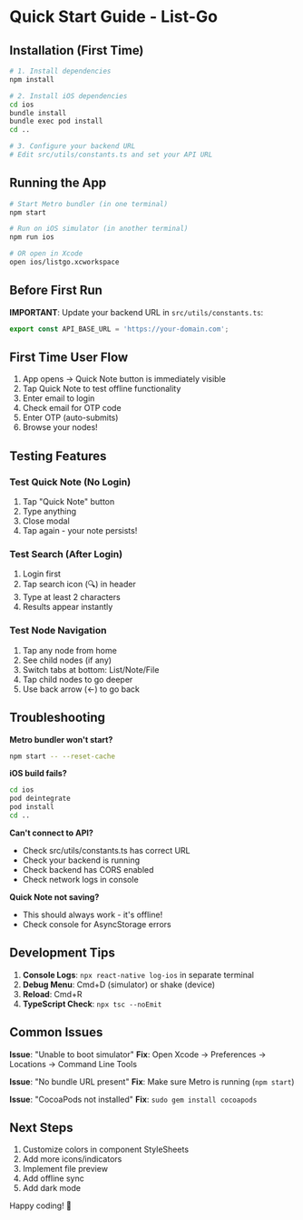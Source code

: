 # Quick Start Guide - List-Go

## Installation (First Time)

```bash
# 1. Install dependencies
npm install

# 2. Install iOS dependencies
cd ios
bundle install
bundle exec pod install
cd ..

# 3. Configure your backend URL
# Edit src/utils/constants.ts and set your API URL
```

## Running the App

```bash
# Start Metro bundler (in one terminal)
npm start

# Run on iOS simulator (in another terminal)
npm run ios

# OR open in Xcode
open ios/listgo.xcworkspace
```

## Before First Run

**IMPORTANT**: Update your backend URL in `src/utils/constants.ts`:

```typescript
export const API_BASE_URL = 'https://your-domain.com';
```

## First Time User Flow

1. App opens → Quick Note button is immediately visible
2. Tap Quick Note to test offline functionality
3. Enter email to login
4. Check email for OTP code
5. Enter OTP (auto-submits)
6. Browse your nodes!

## Testing Features

### Test Quick Note (No Login)
1. Tap "Quick Note" button
2. Type anything
3. Close modal
4. Tap again - your note persists!

### Test Search (After Login)
1. Login first
2. Tap search icon (🔍) in header
3. Type at least 2 characters
4. Results appear instantly

### Test Node Navigation
1. Tap any node from home
2. See child nodes (if any)
3. Switch tabs at bottom: List/Note/File
4. Tap child nodes to go deeper
5. Use back arrow (←) to go back

## Troubleshooting

**Metro bundler won't start?**
```bash
npm start -- --reset-cache
```

**iOS build fails?**
```bash
cd ios
pod deintegrate
pod install
cd ..
```

**Can't connect to API?**
- Check src/utils/constants.ts has correct URL
- Check your backend is running
- Check backend has CORS enabled
- Check network logs in console

**Quick Note not saving?**
- This should always work - it's offline!
- Check console for AsyncStorage errors

## Development Tips

1. **Console Logs**: `npx react-native log-ios` in separate terminal
2. **Debug Menu**: Cmd+D (simulator) or shake (device)
3. **Reload**: Cmd+R
4. **TypeScript Check**: `npx tsc --noEmit`

## Common Issues

**Issue**: "Unable to boot simulator"
**Fix**: Open Xcode → Preferences → Locations → Command Line Tools

**Issue**: "No bundle URL present"
**Fix**: Make sure Metro is running (`npm start`)

**Issue**: "CocoaPods not installed"
**Fix**: `sudo gem install cocoapods`

## Next Steps

1. Customize colors in component StyleSheets
2. Add more icons/indicators
3. Implement file preview
4. Add offline sync
5. Add dark mode

Happy coding! 🚀
